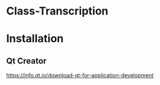 # Class-Transcription

# Installation
## Qt Creator
https://info.qt.io/download-qt-for-application-development
